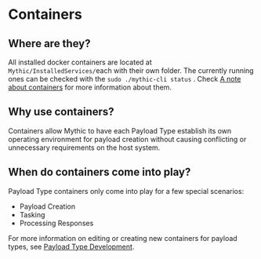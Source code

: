 # Containers

## Where are they?

All installed docker containers are located at `Mythic/InstalledServices/`each with their own folder. The currently running ones can be checked with the `sudo ./mythic-cli status` . Check [A note about containers](../../installation/a-note-about-containers.md) for more information about them.

## Why use containers?

Containers allow Mythic to have each Payload Type establish its own operating environment for payload creation without causing conflicting or unnecessary requirements on the host system.

## When do containers come into play?

Payload Type containers only come into play for a few special scenarios:

* Payload Creation
* Tasking
* Processing Responses

For more information on editing or creating new containers for payload types, see [Payload Type Development](../../customizing/payload-type-development/).
